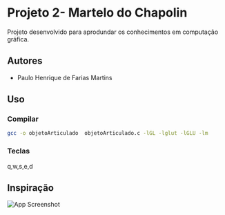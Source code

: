 
# Projeto 2- Martelo do Chapolin

Projeto desenvolvido para aprodundar os conhecimentos em computação gráfica.








## Autores


- Paulo Henrique de Farias Martins




## Uso
### Compilar
```bash
gcc -o objetoArticulado  objetoArticulado.c -lGL -lglut -lGLU -lm
```
### Teclas
q,w,s,e,d    
## Inspiração

![App Screenshot](https://d3ugyf2ht6aenh.cloudfront.net/stores/001/406/605/products/martelo-ggb-japan-brinquedos-f62acdebff4efb54d916458160231600-1024-1024.png)

